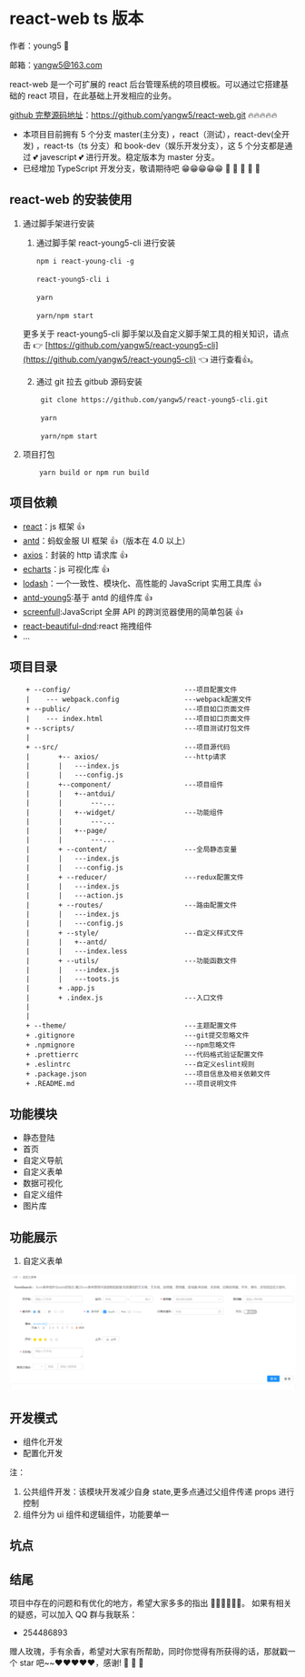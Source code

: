 # react-web ts 版本

作者：young5 :baby:

邮箱：yangw5@163.com

react-web 是一个可扩展的 react 后台管理系统的项目模板。可以通过它搭建基础的 react 项目，在此基础上开发相应的业务。

[github 完整源码地址](https://github.com/yangw5/react-web.git)：https://github.com/yangw5/react-web.git 🔥🔥🔥🔥🔥

- 本项目目前拥有 5 个分支 master(主分支) ，react（测试），react-dev(全开发) ，react-ts（ts 分支）和 book-dev（娱乐开发分支），这 5 个分支都是通过 :two_hearts: javescript :two_hearts: 进行开发。稳定版本为 master 分支。
- 已经增加 TypeScript 开发分支，敬请期待吧 😁😁😁😁😁 :eyes: :eyes: :eyes: :eyes: :eyes:

## react-web 的安装使用

1.  通过脚手架进行安装

    1.  通过脚手架 react-young5-cli 进行安装

            npm i react-young-cli -g

            react-young5-cli i

            yarn

            yarn/npm start

    更多关于 react-young5-cli 脚手架以及自定义脚手架工具的相关知识，请点击 :point_right: [https://github.com/yangw5/react-young5-cli](https://github.com/yangw5/react-young5-cli) :point_left: 进行查看:thumbsup:。

    2.  通过 git 拉去 gitbub 源码安装

             git clone https://github.com/yangw5/react-young5-cli.git

             yarn

             yarn/npm start

2.  项目打包

            yarn build or npm run build

## 项目依赖

- [react]()：js 框架 👍
- [antd]()：蚂蚁金服 UI 框架 👍（版本在 4.0 以上）
- [axios]()：封装的 http 请求库 👍
- [echarts]()：js 可视化库 👍
- [lodash](https://www.lodashjs.com/)：一个一致性、模块化、高性能的 JavaScript 实用工具库 👍
- [antd-young5]():基于 antd 的组件库 👍
- [screenfull](https://github.com/sindresorhus/screenfull.js):JavaScript 全屏 API 的跨浏览器使用的简单包装 👍
- [react-beautiful-dnd]():react 拖拽组件
- ...

## 项目目录

        + --config/                            ---项目配置文件
        |    --- webpack.config                ---webpack配置文件
        + --public/                            ---项目如口页面文件
        |    --- index.html                    ---项目如口页面文件
        + --scripts/                           ---项目测试打包文件
        |
        + --src/                               ---项目源代码
        |       +-- axios/                     ---http请求
        |       |   ---index.js
        |       |   ---config.js
        |       +--component/                  ---项目组件
        |       |   +--antdui/
        |       |       ---...
        |       |   +--widget/                 ---功能组件
        |       |       ---...
        |       |   +--page/
        |       |       ---...
        |       + --content/                   ---全局静态变量
        |       |   ---index.js
        |       |   ---config.js
        |       + --reducer/                   ---redux配置文件
        |       |   ---index.js
        |       |   ---action.js
        |       + --routes/                    ---路由配置文件
        |       |   ---index.js
        |       |   ---config.js
        |       + --style/                     ---自定义样式文件
        |       |   +--antd/
        |       |   ---index.less
        |       + --utils/                     ---功能函数文件
        |       |   ---index.js
        |       |   ---toots.js
        |       + .app.js
        |       + .index.js                    ---入口文件
        |
        |
        + --theme/                             ---主题配置文件
        + .gitignore                           ---git提交忽略文件
        + .npmignore                           ---npm忽略文件
        + .prettierrc                          ---代码格式验证配置文件
        + .eslintrc                            ---自定义eslint规则
        + .package.json                        ---项目信息及相关依赖文件
        + .README.md                           ---项目说明文件

## 功能模块

- 静态登陆
- 首页
- 自定义导航
- 自定义表单
- 数据可视化
- 自定义组件
- 图片库

## 功能展示

1. 自定义表单

![自定义表单](/src/assets/img/imgs/form.png)

## 开发模式

- 组件化开发
- 配置化开发

注：

1. 公共组件开发：该模块开发减少自身 state,更多点通过父组件传递 props 进行控制
2. 组件分为 ui 组件和逻辑组件，功能要单一

## 坑点

## 结尾

项目中存在的问题和有优化的地方，希望大家多多的指出 👏👏👏👏👏👏。
如果有相关的疑惑，可以加入 QQ 群与我联系：

- 254486893

赠人玫瑰，手有余香，希望对大家有所帮助，同时你觉得有所获得的话，那就戳一个 star 吧~~❤️❤️❤️❤️❤️，感谢! :pray: :pray: :pray:
